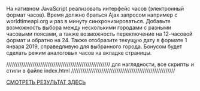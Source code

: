 На нативном JavaScript реализовать интерфейс часов (электронный формат часов). Время должно браться Ajax запросом например с worldtimeapi.org и раз в минуту синхронизироваться.
Добавьте возможность выбора между несколькими городами с разными часовыми поясами, а также возможность переключение на 12-часовой формат и обратно на 24. Также отобразите текущую дату в формате 1 января 2019, справедливую для выбранного города. Бонусом будет сделать режим аналоговых часов на вкладке страницы.

///////////////////////////////////////////////////////
для наглядности, все скрипты и стили в файле index.html
///////////////////////////////////////////////////////

<a href='https://otto-vector.github.io/time/index.html'>СМОТРЕТЬ РЕЗУЛЬТАТ ЗДЕСЬ</a>